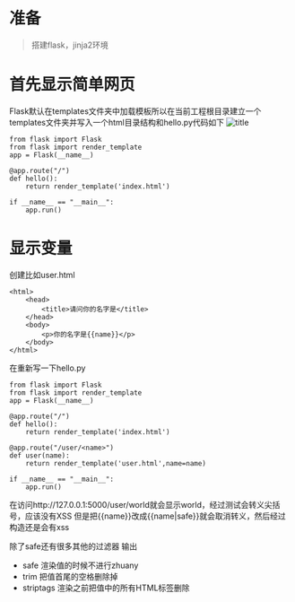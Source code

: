 # 准备
> 搭建flask，jinja2环境

# 首先显示简单网页
Flask默认在templates文件夹中加载模板所以在当前工程根目录建立一个templates文件夹并写入一个html目录结构和hello.py代码如下
![title](https://i.loli.net/2019/04/27/5cc3c76de5749.png)
```
from flask import Flask  
from flask import render_template
app = Flask(__name__)  
 
@app.route("/")  
def hello():  
    return render_template('index.html')
  
if __name__ == "__main__":  
    app.run() 
```

# 显示变量
创建比如user.html
```
<html>
    <head>
        <title>请问你的名字是</title> 
    </head>
    <body>
        <p>你的名字是{{name}}</p>
    </body>
</html>
```
在重新写一下hello.py
```
from flask import Flask  
from flask import render_template
app = Flask(__name__)  
 
@app.route("/")  
def hello():  
    return render_template('index.html')

@app.route("/user/<name>")
def user(name):
    return render_template('user.html',name=name)

if __name__ == "__main__":  
    app.run() 
```
在访问http://127.0.0.1:5000/user/world就会显示world，经过测试会转义尖括号，应该没有XSS
但是把{{name}}改成{{name|safe}}就会取消转义，然后经过构造还是会有xss

除了safe还有很多其他的过滤器 输出
- safe 渲染值的时候不进行zhuany
- trim 把值首尾的空格删除掉
- striptags 渲染之前把值中的所有HTML标签删除
